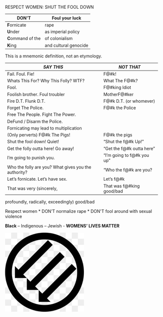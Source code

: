 RESPECT WOMEN: SHUT THE FOOL DOWN

DON'T                 | Foul your luck         
----------------------|-----------------------
**F**ornicate         | rape                   
**U**nder             | as imperial policy    
**C**ommand of the    | of colonialism        
**K**ing              | and cultural genocide 

This is a mnemonic definition, not an etymology.

*SAY THIS*                           | *NOT THAT*
------------------------------------ | ------------------------------------
Fail. Foul. Fie!                     | F@#k!
Whats This For? Why This Folly? WTF? | What The F@#k?
Fool.                                | F@#king Idiot
Foolish brother. Foul troubler       | MotherF@#ker
Fire D.T. Flunk D.T.                 | F@#k D.T. (or whomever)
Forget The Police. 		     | F@#k the	Police
Free The People. Fight The Power.    | 
DeFund / Disarm the Police.          |                
Fornicating may lead to multiplication|
(Only perverts) F@#k The Pigs! 	     | F@#k the pigs
Shut the fool down! Quiet!           | “Shut the f@#k Up!”
Get the folly outta here! Go away!   | “Get the f@#k outta here”
I’m going to punish you.             |  “I’m going to f@#k you up”
Who the folly are you? What gives you the authority?   | “Who the f@#k are you?
Let’s fornicate. Let’s have sex.     | Let’s f@#k
That was very (sincerely,            | That was f@#king good/bad
profoundly, radically, exceedingly)
good/bad    


Respect women * DON’T normalize rape * DON'T fool around with sexual violence

**Black** – Indigenous – Jewish - **WOMENS’ LIVES MATTER**      

![Iron Front](kisspng-iron-front-post-wwii-anti-fascism-symbol-pfeile.jpg)
